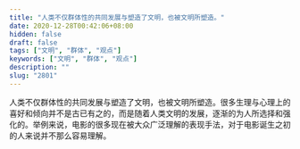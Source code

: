 ```yaml
---
title: "人类不仅群体性的共同发展与塑造了文明，也被文明所塑造。"
date: 2020-12-28T00:42:06+08:00
hidden: false
draft: false
tags: ["文明", "群体", "观点"]
keywords: ["文明", "群体", "观点"]
description: ""
slug: "2801"
---
```


人类不仅群体性的共同发展与塑造了文明，也被文明所塑造。很多生理与心理上的喜好和倾向并不是古已有之的，而是随着人类文明的发展，逐渐的为人所选择和强化的。举例来说，电影的很多现在被大众广泛理解的表现手法，对于电影诞生之初的人来说并不那么容易理解。